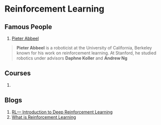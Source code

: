 # Reinforcement Learning 
## Famous People 
1. [Pieter Abbeel](https://people.eecs.berkeley.edu/~pabbeel/)
>**Pieter Abbeel** is a roboticist at the University of California, Berkeley known for his work on reinforcement learning.
>At Stanford, he studied robotics under advisors **Daphne Koller** and **Andrew Ng**


## Courses

1. [](https://www.coursera.org/specializations/reinforcement-learning)


## Blogs

1. [RL— Introduction to Deep Reinforcement Learning](https://medium.com/@jonathan_hui/rl-introduction-to-deep-reinforcement-learning-35c25e04c199)
2. [What is Reinforcement Learning](https://deepsense.ai/what-is-reinforcement-learning-the-complete-guide/)



